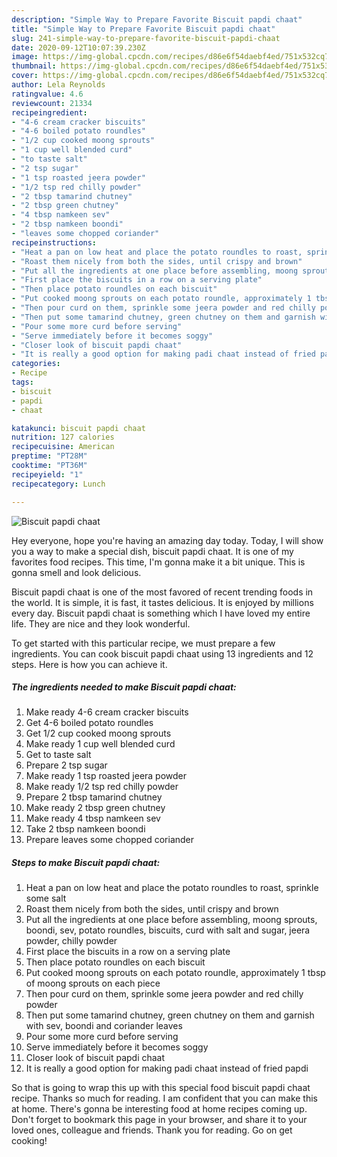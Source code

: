 ```yaml
---
description: "Simple Way to Prepare Favorite Biscuit papdi chaat"
title: "Simple Way to Prepare Favorite Biscuit papdi chaat"
slug: 241-simple-way-to-prepare-favorite-biscuit-papdi-chaat
date: 2020-09-12T10:07:39.230Z
image: https://img-global.cpcdn.com/recipes/d86e6f54daebf4ed/751x532cq70/biscuit-papdi-chaat-recipe-main-photo.jpg
thumbnail: https://img-global.cpcdn.com/recipes/d86e6f54daebf4ed/751x532cq70/biscuit-papdi-chaat-recipe-main-photo.jpg
cover: https://img-global.cpcdn.com/recipes/d86e6f54daebf4ed/751x532cq70/biscuit-papdi-chaat-recipe-main-photo.jpg
author: Lela Reynolds
ratingvalue: 4.6
reviewcount: 21334
recipeingredient:
- "4-6 cream cracker biscuits"
- "4-6 boiled potato roundles"
- "1/2 cup cooked moong sprouts"
- "1 cup well blended curd"
- "to taste salt"
- "2 tsp sugar"
- "1 tsp roasted jeera powder"
- "1/2 tsp red chilly powder"
- "2 tbsp tamarind chutney"
- "2 tbsp green chutney"
- "4 tbsp namkeen sev"
- "2 tbsp namkeen boondi"
- "leaves some chopped coriander"
recipeinstructions:
- "Heat a pan on low heat and place the potato roundles to roast, sprinkle some salt"
- "Roast them nicely from both the sides, until crispy and brown"
- "Put all the ingredients at one place before assembling, moong sprouts, boondi, sev, potato roundles, biscuits, curd with salt and sugar, jeera powder, chilly powder"
- "First place the biscuits in a row on a serving plate"
- "Then place potato roundles on each biscuit"
- "Put cooked moong sprouts on each potato roundle, approximately 1 tbsp of moong sprouts on each piece"
- "Then pour curd on them, sprinkle some jeera powder and red chilly powder"
- "Then put some tamarind chutney, green chutney on them and garnish with sev, boondi and coriander leaves"
- "Pour some more curd before serving"
- "Serve immediately before it becomes soggy"
- "Closer look of biscuit papdi chaat"
- "It is really a good option for making padi chaat instead of fried papdi"
categories:
- Recipe
tags:
- biscuit
- papdi
- chaat

katakunci: biscuit papdi chaat 
nutrition: 127 calories
recipecuisine: American
preptime: "PT28M"
cooktime: "PT36M"
recipeyield: "1"
recipecategory: Lunch

---
```



![Biscuit papdi chaat](https://img-global.cpcdn.com/recipes/d86e6f54daebf4ed/751x532cq70/biscuit-papdi-chaat-recipe-main-photo.jpg)

Hey everyone, hope you're having an amazing day today. Today, I will show you a way to make a special dish, biscuit papdi chaat. It is one of my favorites food recipes. This time, I'm gonna make it a bit unique. This is gonna smell and look delicious.



Biscuit papdi chaat is one of the most favored of recent trending foods in the world. It is simple, it is fast, it tastes delicious. It is enjoyed by millions every day. Biscuit papdi chaat is something which I have loved my entire life. They are nice and they look wonderful.


To get started with this particular recipe, we must prepare a few ingredients. You can cook biscuit papdi chaat using 13 ingredients and 12 steps. Here is how you can achieve it.

<!--inarticleads1-->

##### The ingredients needed to make Biscuit papdi chaat:

1. Make ready 4-6 cream cracker biscuits
1. Get 4-6 boiled potato roundles
1. Get 1/2 cup cooked moong sprouts
1. Make ready 1 cup well blended curd
1. Get to taste salt
1. Prepare 2 tsp sugar
1. Make ready 1 tsp roasted jeera powder
1. Make ready 1/2 tsp red chilly powder
1. Prepare 2 tbsp tamarind chutney
1. Make ready 2 tbsp green chutney
1. Make ready 4 tbsp namkeen sev
1. Take 2 tbsp namkeen boondi
1. Prepare leaves some chopped coriander




<!--inarticleads2-->

##### Steps to make Biscuit papdi chaat:

1. Heat a pan on low heat and place the potato roundles to roast, sprinkle some salt
1. Roast them nicely from both the sides, until crispy and brown
1. Put all the ingredients at one place before assembling, moong sprouts, boondi, sev, potato roundles, biscuits, curd with salt and sugar, jeera powder, chilly powder
1. First place the biscuits in a row on a serving plate
1. Then place potato roundles on each biscuit
1. Put cooked moong sprouts on each potato roundle, approximately 1 tbsp of moong sprouts on each piece
1. Then pour curd on them, sprinkle some jeera powder and red chilly powder
1. Then put some tamarind chutney, green chutney on them and garnish with sev, boondi and coriander leaves
1. Pour some more curd before serving
1. Serve immediately before it becomes soggy
1. Closer look of biscuit papdi chaat
1. It is really a good option for making padi chaat instead of fried papdi




So that is going to wrap this up with this special food biscuit papdi chaat recipe. Thanks so much for reading. I am confident that you can make this at home. There's gonna be interesting food at home recipes coming up. Don't forget to bookmark this page in your browser, and share it to your loved ones, colleague and friends. Thank you for reading. Go on get cooking!
